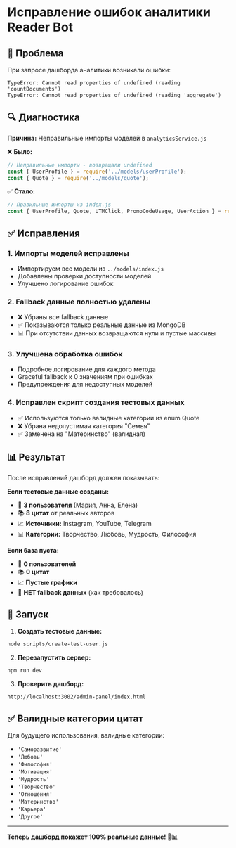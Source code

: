 # Исправление ошибок аналитики Reader Bot

## 🚨 Проблема

При запросе дашборда аналитики возникали ошибки:

```
TypeError: Cannot read properties of undefined (reading 'countDocuments')
TypeError: Cannot read properties of undefined (reading 'aggregate')
```

## 🔍 Диагностика

**Причина:** Неправильные импорты моделей в `analyticsService.js`

❌ **Было:**
```javascript
// Неправильные импорты - возвращали undefined
const { UserProfile } = require('../models/userProfile');
const { Quote } = require('../models/quote');
```

✅ **Стало:**
```javascript
// Правильные импорты из index.js
const { UserProfile, Quote, UTMClick, PromoCodeUsage, UserAction } = require('../models');
```

## ✅ Исправления

### 1. **Импорты моделей исправлены**
- Импортируем все модели из `../models/index.js`
- Добавлены проверки доступности моделей
- Улучшено логирование ошибок

### 2. **Fallback данные полностью удалены**
- ❌ Убраны все fallback данные
- ✅ Показываются только реальные данные из MongoDB
- 📊 При отсутствии данных возвращаются нули и пустые массивы

### 3. **Улучшена обработка ошибок**
- Подробное логирование для каждого метода
- Graceful fallback к 0 значениям при ошибках
- Предупреждения для недоступных моделей

### 4. **Исправлен скрипт создания тестовых данных**
- ✅ Используются только валидные категории из enum Quote
- ❌ Убрана недопустимая категория "Семья"
- ✅ Заменена на "Материнство" (валидная)

## 📊 Результат

После исправлений дашборд должен показывать:

**Если тестовые данные созданы:**
- 👥 **3 пользователя** (Мария, Анна, Елена)
- 📚 **8 цитат** от реальных авторов
- 📈 **Источники:** Instagram, YouTube, Telegram
- 📊 **Категории:** Творчество, Любовь, Мудрость, Философия

**Если база пуста:**
- 👥 **0 пользователей**
- 📚 **0 цитат**
- 📈 **Пустые графики**
- 🚫 **НЕТ fallback данных** (как требовалось)

## 🚀 Запуск

1. **Создать тестовые данные:**
```bash
node scripts/create-test-user.js
```

2. **Перезапустить сервер:**
```bash
npm run dev
```

3. **Проверить дашборд:**
```
http://localhost:3002/admin-panel/index.html
```

## ✅ Валидные категории цитат

Для будущего использования, валидные категории:
- `'Саморазвитие'`
- `'Любовь'` 
- `'Философия'`
- `'Мотивация'`
- `'Мудрость'`
- `'Творчество'`
- `'Отношения'`
- `'Материнство'`
- `'Карьера'`
- `'Другое'`

---

**Теперь дашборд покажет 100% реальные данные! 🎉📊**